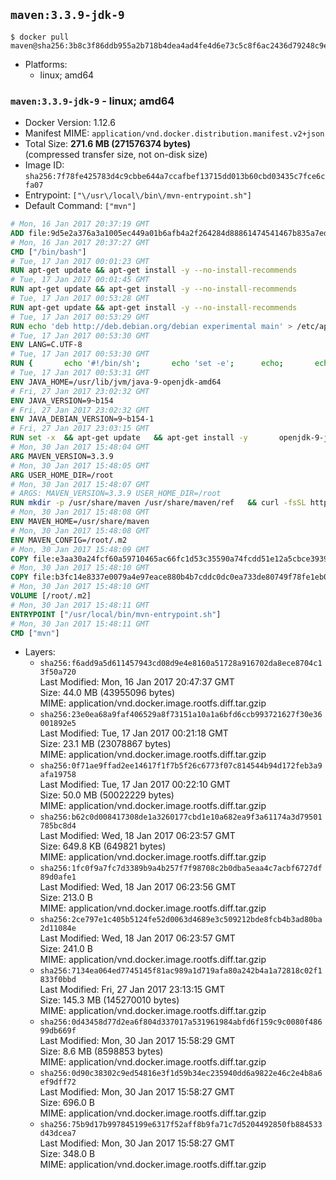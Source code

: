 ## `maven:3.3.9-jdk-9`

```console
$ docker pull maven@sha256:3b8c3f86ddb955a2b718b4dea4ad4fe4d6e73c5c8f6ac2436d79248c9e59e676
```

-	Platforms:
	-	linux; amd64

### `maven:3.3.9-jdk-9` - linux; amd64

-	Docker Version: 1.12.6
-	Manifest MIME: `application/vnd.docker.distribution.manifest.v2+json`
-	Total Size: **271.6 MB (271576374 bytes)**  
	(compressed transfer size, not on-disk size)
-	Image ID: `sha256:7f78fe425783d4c9cbbe644a7ccafbef13715dd013b60cbd03435c7fce6cfa07`
-	Entrypoint: `["\/usr\/local\/bin\/mvn-entrypoint.sh"]`
-	Default Command: `["mvn"]`

```dockerfile
# Mon, 16 Jan 2017 20:37:19 GMT
ADD file:9d5e2a376a3a1005ec449a01b6afb4a2f264284d88861474541467b835a7edfc in / 
# Mon, 16 Jan 2017 20:37:27 GMT
CMD ["/bin/bash"]
# Tue, 17 Jan 2017 00:01:23 GMT
RUN apt-get update && apt-get install -y --no-install-recommends 		ca-certificates 		curl 		wget 	&& rm -rf /var/lib/apt/lists/*
# Tue, 17 Jan 2017 00:01:45 GMT
RUN apt-get update && apt-get install -y --no-install-recommends 		bzr 		git 		mercurial 		openssh-client 		subversion 				procps 	&& rm -rf /var/lib/apt/lists/*
# Tue, 17 Jan 2017 00:53:28 GMT
RUN apt-get update && apt-get install -y --no-install-recommends 		bzip2 		unzip 		xz-utils 	&& rm -rf /var/lib/apt/lists/*
# Tue, 17 Jan 2017 00:53:29 GMT
RUN echo 'deb http://deb.debian.org/debian experimental main' > /etc/apt/sources.list.d/experimental.list
# Tue, 17 Jan 2017 00:53:30 GMT
ENV LANG=C.UTF-8
# Tue, 17 Jan 2017 00:53:30 GMT
RUN { 		echo '#!/bin/sh'; 		echo 'set -e'; 		echo; 		echo 'dirname "$(dirname "$(readlink -f "$(which javac || which java)")")"'; 	} > /usr/local/bin/docker-java-home 	&& chmod +x /usr/local/bin/docker-java-home
# Tue, 17 Jan 2017 00:53:31 GMT
ENV JAVA_HOME=/usr/lib/jvm/java-9-openjdk-amd64
# Fri, 27 Jan 2017 23:02:32 GMT
ENV JAVA_VERSION=9~b154
# Fri, 27 Jan 2017 23:02:32 GMT
ENV JAVA_DEBIAN_VERSION=9~b154-1
# Fri, 27 Jan 2017 23:03:15 GMT
RUN set -x 	&& apt-get update 	&& apt-get install -y 		openjdk-9-jdk-headless="$JAVA_DEBIAN_VERSION" 	&& rm -rf /var/lib/apt/lists/* 	&& [ "$JAVA_HOME" = "$(docker-java-home)" ]
# Mon, 30 Jan 2017 15:48:04 GMT
ARG MAVEN_VERSION=3.3.9
# Mon, 30 Jan 2017 15:48:05 GMT
ARG USER_HOME_DIR=/root
# Mon, 30 Jan 2017 15:48:07 GMT
# ARGS: MAVEN_VERSION=3.3.9 USER_HOME_DIR=/root
RUN mkdir -p /usr/share/maven /usr/share/maven/ref   && curl -fsSL http://apache.osuosl.org/maven/maven-3/$MAVEN_VERSION/binaries/apache-maven-$MAVEN_VERSION-bin.tar.gz     | tar -xzC /usr/share/maven --strip-components=1   && ln -s /usr/share/maven/bin/mvn /usr/bin/mvn
# Mon, 30 Jan 2017 15:48:08 GMT
ENV MAVEN_HOME=/usr/share/maven
# Mon, 30 Jan 2017 15:48:08 GMT
ENV MAVEN_CONFIG=/root/.m2
# Mon, 30 Jan 2017 15:48:09 GMT
COPY file:e3aa30a24fcf60a59710465ac66fc1d53c35590a74fcdd51e12a5cbce393904b in /usr/local/bin/mvn-entrypoint.sh 
# Mon, 30 Jan 2017 15:48:10 GMT
COPY file:b3fc14e8337e0079a4e97eace880b4b7cddc0dc0ea733de80749f78fe1eb089a in /usr/share/maven/ref/ 
# Mon, 30 Jan 2017 15:48:10 GMT
VOLUME [/root/.m2]
# Mon, 30 Jan 2017 15:48:11 GMT
ENTRYPOINT ["/usr/local/bin/mvn-entrypoint.sh"]
# Mon, 30 Jan 2017 15:48:11 GMT
CMD ["mvn"]
```

-	Layers:
	-	`sha256:f6add9a5d611457943cd08d9e4e8160a51728a916702da8ece8704c13f50a720`  
		Last Modified: Mon, 16 Jan 2017 20:47:37 GMT  
		Size: 44.0 MB (43955096 bytes)  
		MIME: application/vnd.docker.image.rootfs.diff.tar.gzip
	-	`sha256:23e0ea68a9faf406529a8f73151a10a1a6bfd6ccb993721627f30e36001892e5`  
		Last Modified: Tue, 17 Jan 2017 00:21:18 GMT  
		Size: 23.1 MB (23078867 bytes)  
		MIME: application/vnd.docker.image.rootfs.diff.tar.gzip
	-	`sha256:0f71ae9ffad2ee14617f1f7b5f26c6773f07c814544b94d172feb3a9afa19758`  
		Last Modified: Tue, 17 Jan 2017 00:22:10 GMT  
		Size: 50.0 MB (50022229 bytes)  
		MIME: application/vnd.docker.image.rootfs.diff.tar.gzip
	-	`sha256:b62c0d008417308de1a3260177cbd1e10a682ea9f3a61174a3d79501785bc8d4`  
		Last Modified: Wed, 18 Jan 2017 06:23:57 GMT  
		Size: 649.8 KB (649821 bytes)  
		MIME: application/vnd.docker.image.rootfs.diff.tar.gzip
	-	`sha256:1fc0f9a7fc7d3389b9a4b257f7f98708c2b0dba5eaa4c7acbf6727df89d0afe1`  
		Last Modified: Wed, 18 Jan 2017 06:23:56 GMT  
		Size: 213.0 B  
		MIME: application/vnd.docker.image.rootfs.diff.tar.gzip
	-	`sha256:2ce797e1c405b5124fe52d0063d4689e3c509212bde8fcb4b3ad80ba2d11084e`  
		Last Modified: Wed, 18 Jan 2017 06:23:57 GMT  
		Size: 241.0 B  
		MIME: application/vnd.docker.image.rootfs.diff.tar.gzip
	-	`sha256:7134ea064ed7745145f81ac989a1d719afa80a242b4a1a72818c02f1833f0bbd`  
		Last Modified: Fri, 27 Jan 2017 23:13:15 GMT  
		Size: 145.3 MB (145270010 bytes)  
		MIME: application/vnd.docker.image.rootfs.diff.tar.gzip
	-	`sha256:0d43458d77d2ea6f804d337017a531961984abfd6f159c9c0080f48699db669f`  
		Last Modified: Mon, 30 Jan 2017 15:58:29 GMT  
		Size: 8.6 MB (8598853 bytes)  
		MIME: application/vnd.docker.image.rootfs.diff.tar.gzip
	-	`sha256:0d90c38302c9ed54816e3f1d59b34ec235940dd6a9822e46c2e4b8a6ef9dff72`  
		Last Modified: Mon, 30 Jan 2017 15:58:27 GMT  
		Size: 696.0 B  
		MIME: application/vnd.docker.image.rootfs.diff.tar.gzip
	-	`sha256:75b9d17b997845199e6317f52aff8b9fa71c7d5204492850fb884533d43dcea7`  
		Last Modified: Mon, 30 Jan 2017 15:58:27 GMT  
		Size: 348.0 B  
		MIME: application/vnd.docker.image.rootfs.diff.tar.gzip
